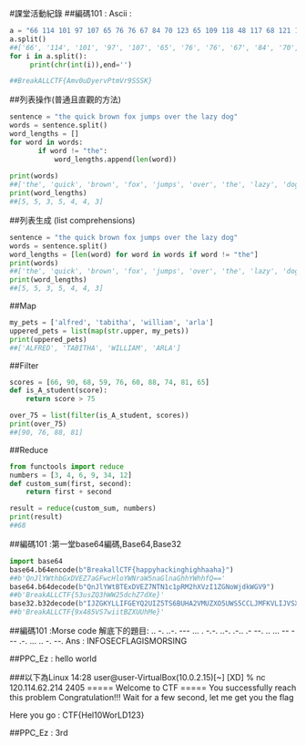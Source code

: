 #課堂活動紀錄
##編碼101 : Ascii  :
```python
a = "66 114 101 97 107 65 76 76 67 84 70 123 65 109 118 48 117 68 121 101 114 118 80 116 109 86 114 57 83 83 83 75 125"
a.split()
##['66', '114', '101', '97', '107', '65', '76', '76', '67', '84', '70', '123', '65', '109', '118', '48', '117', '68', '121', '101', '114', '118', '80', '116', '109', '86', '114', '57', '83', '83', '83', '75', '125']
for i in a.split():     
     print(chr(int(i)),end='')        

##BreakALLCTF{Amv0uDyervPtmVr9SSSK}
```

##列表操作(普通且直觀的方法)
```python
sentence = "the quick brown fox jumps over the lazy dog"
words = sentence.split()
word_lengths = []
for word in words:
       if word != "the":
           word_lengths.append(len(word))
 
print(words)
##['the', 'quick', 'brown', 'fox', 'jumps', 'over', 'the', 'lazy', 'dog']
print(word_lengths)
##[5, 5, 3, 5, 4, 4, 3]
```

##列表生成 (list comprehensions)
```python
sentence = "the quick brown fox jumps over the lazy dog"
words = sentence.split()
word_lengths = [len(word) for word in words if word != "the"]
print(words)
##['the', 'quick', 'brown', 'fox', 'jumps', 'over', 'the', 'lazy', 'dog']
print(word_lengths)
##[5, 5, 3, 5, 4, 4, 3]
```
##Map
```python
my_pets = ['alfred', 'tabitha', 'william', 'arla']
uppered_pets = list(map(str.upper, my_pets))
print(uppered_pets)
##['ALFRED', 'TABITHA', 'WILLIAM', 'ARLA']
```

##Filter
```python
scores = [66, 90, 68, 59, 76, 60, 88, 74, 81, 65]
def is_A_student(score):
    return score > 75

over_75 = list(filter(is_A_student, scores))
print(over_75)
##[90, 76, 88, 81]
```

##Reduce
```python
from functools import reduce
numbers = [3, 4, 6, 9, 34, 12]
def custom_sum(first, second):
    return first + second

result = reduce(custom_sum, numbers)
print(result)
##68
```

##編碼101 :第一堂base64編碼,Base64,Base32
```python
import base64
base64.b64encode(b"BreakallCTF{happyhackinghighhaaha}")
##b'QnJlYWthbGxDVEZ7aGFwcHloYWNraW5naGlnaGhhYWhhfQ=='
base64.b64decode(b"QnJlYWtBTExDVEZ7NTN1c1pRM2hXVzI1ZGNoWjdkWGV9")
##b'BreakALLCTF{53usZQ3hWW25dchZ7dXe}'
base32.b32decode(b"IJZGKYLLIFGEYQ2UIZ5TS6BUHA2VMUZXO5UWS5CCLJMFKVLIJVSX2===")
##b'BreakALLCTF{9x485VS7wiitBZXUUhMe}'
```

##編碼101 :Morse code
解底下的題目:
.. -. ..-. --- ... . -.-. ..-. .-.. .- --. .. ... -- --- .-. ... .. -. --.
Ans :
INFOSECFLAGISMORSING

##PPC_Ez : hello world

###以下為Linux
14:28 user@user-VirtualBox(10.0.2.15)[~] 
[XD] % nc 120.114.62.214 2405
===== Welcome to CTF =====
You successfully reach this problem
Congratulation!!!
Wait for a few second, let me get you the flag

Here you go : CTF{Hel10WorLD123}

##PPC_Ez : 3rd 

